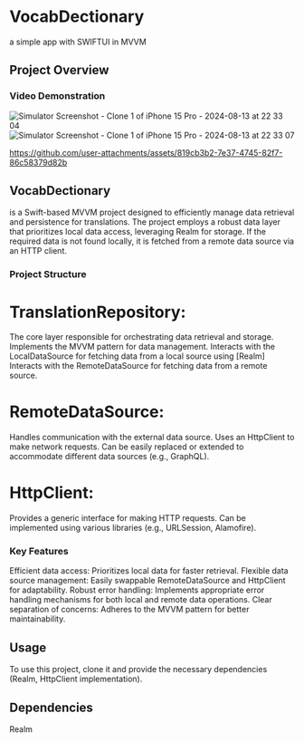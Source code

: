 # VocabDectionary
a simple app with SWIFTUI in MVVM
## Project Overview
### Video Demonstration
![Simulator Screenshot - Clone 1 of iPhone 15 Pro - 2024-08-13 at 22 33 04](https://github.com/user-attachments/assets/418b3666-e2b7-4547-9836-d192545eef7a)
![Simulator Screenshot - Clone 1 of iPhone 15 Pro - 2024-08-13 at 22 33 07](https://github.com/user-attachments/assets/8f0b1793-fdd8-4818-815e-a679d11b1156)



https://github.com/user-attachments/assets/819cb3b2-7e37-4745-82f7-86c58379d82b



## VocabDectionary ## 
is a Swift-based MVVM project designed to efficiently manage data retrieval and persistence for translations. The project employs a robust data layer that prioritizes local data access, leveraging Realm for storage. If the required data is not found locally, it is fetched from a remote data source via an HTTP client.

### Project Structure

# TranslationRepository:
  The core layer responsible for orchestrating data retrieval and storage.
  Implements the MVVM pattern for data management.
  Interacts with the LocalDataSource for fetching data from a local source using [Realm]
  Interacts with the RemoteDataSource for fetching data from a remote source.
# RemoteDataSource:
 Handles communication with the external data source.
  Uses an HttpClient to make network requests.
  Can be easily replaced or extended to accommodate different data sources (e.g., GraphQL).
# HttpClient: 
 Provides a generic interface for making HTTP requests.
 Can be implemented using various libraries (e.g., URLSession, Alamofire).


### Key Features

Efficient data access: Prioritizes local data for faster retrieval.
Flexible data source management: Easily swappable RemoteDataSource and HttpClient for adaptability.
Robust error handling: Implements appropriate error handling mechanisms for both local and remote data operations.
Clear separation of concerns: Adheres to the MVVM pattern for better maintainability.

## Usage

To use this project, clone it and provide the necessary dependencies (Realm, HttpClient implementation).

## Dependencies

Realm

